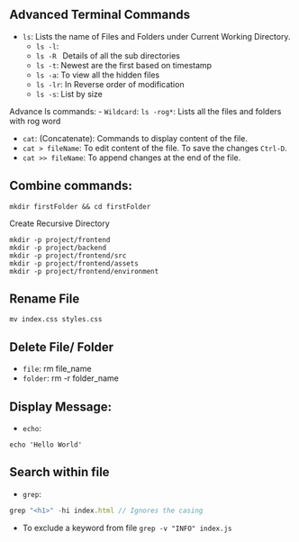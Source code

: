 ## Advanced Terminal Commands

- `ls`: Lists the name of Files and Folders under Current Working Directory.
    - `ls -l`:
    - `ls -R ` Details of all the sub directories
    - `ls -t`: Newest are the first based on timestamp
    - `ls -a`: To view all the hidden files
    - `ls -lr`: In Reverse order of modification 
    - `ls -s`: List by size 

Advance ls commands:
    - `Wildcard`: `ls -rog*`: Lists all the files and folders with rog word

- `cat`: (Concatenate): Commands to display content of the file.
- `cat > fileName`: To edit content of the file. To save the changes `Ctrl-D`.
- `cat >> fileName`: To append changes at the end of the file.

## Combine commands:
`mkdir firstFolder && cd firstFolder`

Create Recursive Directory
```
mkdir -p project/frontend
mkdir -p project/backend
mkdir -p project/frontend/src
mkdir -p project/frontend/assets
mkdir -p project/frontend/environment
```

## Rename File
`mv index.css styles.css` 

## Delete File/ Folder
- `file`: rm file_name
- `folder`: rm -r folder_name

## Display Message:
- `echo`:
```
echo 'Hello World'
```
## Search within file
- `grep`:
```javascript
grep "<h1>" -hi index.html // Ignores the casing
```
 - To exclude a keyword from file
 `grep -v "INFO" index.js`